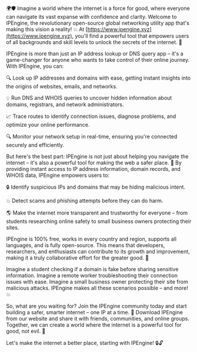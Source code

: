 🌍🛡️ Imagine a world where the internet is a force for good, where everyone can navigate its vast expanse with confidence and clarity. Welcome to IPEngine, the revolutionary open-source global networking utility app that's making this vision a reality! 💥 At [https://www.ipengine.xyz](https://www.ipengine.xyz), you'll find a powerful tool that empowers users of all backgrounds and skill levels to unlock the secrets of the internet. 📡

IPEngine is more than just an IP address lookup or DNS query app – it's a game-changer for anyone who wants to take control of their online journey. With IPEngine, you can:

🔍 Look up IP addresses and domains with ease, getting instant insights into the origins of websites, emails, and networks.

💡 Run DNS and WHOIS queries to uncover hidden information about domains, registrars, and network administrators.

📈 Trace routes to identify connection issues, diagnose problems, and optimize your online performance.

🔍 Monitor your network setup in real-time, ensuring you're connected securely and efficiently.

But here's the best part: IPEngine is not just about helping you navigate the internet – it's also a powerful tool for making the web a safer place. 🚀 By providing instant access to IP address information, domain records, and WHOIS data, IPEngine empowers users to:

🔒 Identify suspicious IPs and domains that may be hiding malicious intent.

💥 Detect scams and phishing attempts before they can do harm.

🌎 Make the internet more transparent and trustworthy for everyone – from students researching online safety to small business owners protecting their sites.

IPEngine is 100% free, works in every country and region, supports all languages, and is fully open-source. This means that developers, researchers, and enthusiasts can contribute to its growth and improvement, making it a truly collaborative effort for the greater good. 🌟

Imagine a student checking if a domain is fake before sharing sensitive information. Imagine a remote worker troubleshooting their connection issues with ease. Imagine a small business owner protecting their site from malicious attacks. IPEngine makes all these scenarios possible – and more! 💥

So, what are you waiting for? Join the IPEngine community today and start building a safer, smarter internet – one IP at a time. 🚀 Download IPEngine from our website and share it with friends, communities, and online groups. Together, we can create a world where the internet is a powerful tool for good, not evil. 💪

Let's make the internet a better place, starting with IPEngine! 🔒🔓